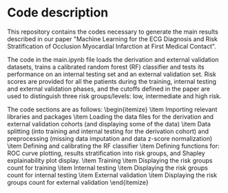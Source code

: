 # Code description

This repository contains the codes necessary to generate the main results described in our paper "Machine Learning for the ECG Diagnosis and Risk Stratification of Occlusion Myocardial Infarction at First Medical Contact".

The code in the main.ipynb file loads the derivation and external validation datasets, trains a calibrated random forest (RF) classifier and tests its performance on an internal testing set and an external validation set. Risk scores are provided for all the patients during the training, internal testing and external validation phases, and the cutoffs defined in the paper are used to distinguish three risk groups/levels: low, intermediate and high risk. 

The code sections are as follows:
\begin{itemize}
  \item Importing relevant libraries and packages
  \item Loading the data files for the derivation and external validation cohorts (and displaying some of the data)
  \item Data splitting (into training and internal testing for the derivation cohort) and preprocessing (missing data imputation and data z-score normalization)
  \item Defining and calibrating the RF classifier
  \item Defining functions for: ROC curve plotting, results stratification into risk groups, and Shapley explainability plot display.
  \item Training
  \item Displaying the risk groups count for training
  \item Internal testing
  \item Displaying the risk groups count for internal testing
  \item External validation
  \item Displaying the risk groups count for external validation
\end{itemize}
